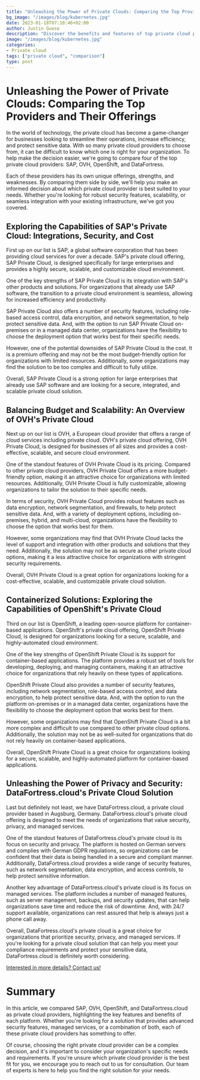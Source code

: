 ```yaml
---
title: "Unleashing the Power of Private Clouds: Comparing the Top Providers and Their Offerings"
bg_image: "/images/blog/kubernetes.jpg"
date: 2023-01-18T07:10:46+02:00
author: Justin Guese
description: "Discover the benefits and features of top private cloud providers: SAP, OVH, OpenShift, and DataFortress.cloud."
image: "/images/blog/kubernetes.jpg"
categories:
- Private cloud
tags: ["private cloud", "comparison"]
type: post
---
```


# Unleashing the Power of Private Clouds: Comparing the Top Providers and Their Offerings

In the world of technology, the private cloud has become a game-changer for businesses looking to streamline their operations, increase efficiency, and protect sensitive data. With so many private cloud providers to choose from, it can be difficult to know which one is right for your organization. To help make the decision easier, we're going to compare four of the top private cloud providers: SAP, OVH, OpenShift, and DataFortress.

Each of these providers has its own unique offerings, strengths, and weaknesses. By comparing them side by side, we'll help you make an informed decision about which private cloud provider is best suited to your needs. Whether you're looking for robust security features, scalability, or seamless integration with your existing infrastructure, we've got you covered.

## Exploring the Capabilities of SAP's Private Cloud: Integrations, Security, and Cost

First up on our list is SAP, a global software corporation that has been providing cloud services for over a decade. SAP's private cloud offering, SAP Private Cloud, is designed specifically for large enterprises and provides a highly secure, scalable, and customizable cloud environment.

One of the key strengths of SAP Private Cloud is its integration with SAP's other products and solutions. For organizations that already use SAP software, the transition to a private cloud environment is seamless, allowing for increased efficiency and productivity.

SAP Private Cloud also offers a number of security features, including role-based access control, data encryption, and network segmentation, to help protect sensitive data. And, with the option to run SAP Private Cloud on-premises or in a managed data center, organizations have the flexibility to choose the deployment option that works best for their specific needs.

However, one of the potential downsides of SAP Private Cloud is the cost. It is a premium offering and may not be the most budget-friendly option for organizations with limited resources. Additionally, some organizations may find the solution to be too complex and difficult to fully utilize.

Overall, SAP Private Cloud is a strong option for large enterprises that already use SAP software and are looking for a secure, integrated, and scalable private cloud solution.

## Balancing Budget and Scalability: An Overview of OVH's Private Cloud

Next up on our list is OVH, a European cloud provider that offers a range of cloud services including private cloud. OVH's private cloud offering, OVH Private Cloud, is designed for businesses of all sizes and provides a cost-effective, scalable, and secure cloud environment.

One of the standout features of OVH Private Cloud is its pricing. Compared to other private cloud providers, OVH Private Cloud offers a more budget-friendly option, making it an attractive choice for organizations with limited resources. Additionally, OVH Private Cloud is fully customizable, allowing organizations to tailor the solution to their specific needs.

In terms of security, OVH Private Cloud provides robust features such as data encryption, network segmentation, and firewalls, to help protect sensitive data. And, with a variety of deployment options, including on-premises, hybrid, and multi-cloud, organizations have the flexibility to choose the option that works best for them.

However, some organizations may find that OVH Private Cloud lacks the level of support and integration with other products and solutions that they need. Additionally, the solution may not be as secure as other private cloud options, making it a less attractive choice for organizations with stringent security requirements.

Overall, OVH Private Cloud is a great option for organizations looking for a cost-effective, scalable, and customizable private cloud solution.

## Containerized Solutions: Exploring the Capabilities of OpenShift's Private Cloud

Third on our list is OpenShift, a leading open-source platform for container-based applications. OpenShift's private cloud offering, OpenShift Private Cloud, is designed for organizations looking for a secure, scalable, and highly-automated cloud environment.

One of the key strengths of OpenShift Private Cloud is its support for container-based applications. The platform provides a robust set of tools for developing, deploying, and managing containers, making it an attractive choice for organizations that rely heavily on these types of applications.

OpenShift Private Cloud also provides a number of security features, including network segmentation, role-based access control, and data encryption, to help protect sensitive data. And, with the option to run the platform on-premises or in a managed data center, organizations have the flexibility to choose the deployment option that works best for them.

However, some organizations may find that OpenShift Private Cloud is a bit more complex and difficult to use compared to other private cloud options. Additionally, the solution may not be as well-suited for organizations that do not rely heavily on container-based applications.

Overall, OpenShift Private Cloud is a great choice for organizations looking for a secure, scalable, and highly-automated platform for container-based applications.

## Unleashing the Power of Privacy and Security: DataFortress.cloud's Private Cloud Solution

Last but definitely not least, we have DataFortress.cloud, a private cloud provider based in Augsburg, Germany. DataFortress.cloud's private cloud offering is designed to meet the needs of organizations that value security, privacy, and managed services.

One of the standout features of DataFortress.cloud's private cloud is its focus on security and privacy. The platform is hosted on German servers and complies with German GDPR regulations, so organizations can be confident that their data is being handled in a secure and compliant manner. Additionally, DataFortress.cloud provides a wide range of security features, such as network segmentation, data encryption, and access controls, to help protect sensitive information.

Another key advantage of DataFortress.cloud's private cloud is its focus on managed services. The platform includes a number of managed features, such as server management, backups, and security updates, that can help organizations save time and reduce the risk of downtime. And, with 24/7 support available, organizations can rest assured that help is always just a phone call away.

Overall, DataFortress.cloud's private cloud is a great choice for organizations that prioritize security, privacy, and managed services. If you're looking for a private cloud solution that can help you meet your compliance requirements and protect your sensitive data, DataFortress.cloud is definitely worth considering.

[Interested in more details? Contact us!](/contact)

# Summary

In this article, we compared SAP, OVH, OpenShift, and DataFortress.cloud as private cloud providers, highlighting the key features and benefits of each platform. Whether you're looking for a solution that provides advanced security features, managed services, or a combination of both, each of these private cloud providers has something to offer.

Of course, choosing the right private cloud provider can be a complex decision, and it's important to consider your organization's specific needs and requirements. If you're unsure which private cloud provider is the best fit for you, we encourage you to reach out to us for consultation. Our team of experts is here to help you find the right solution for your needs.